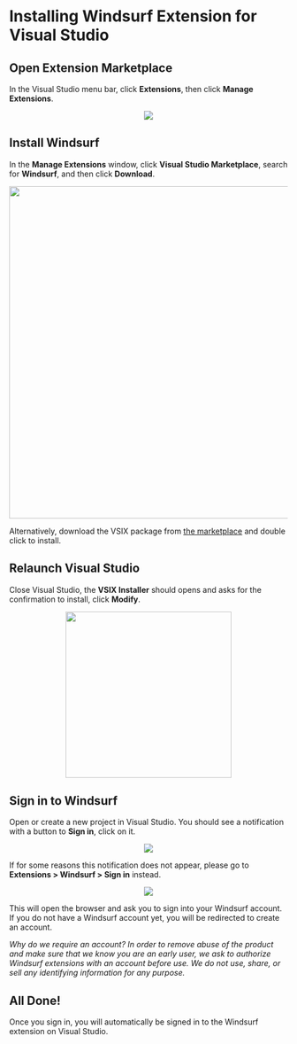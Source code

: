 # Installing Windsurf Extension for Visual Studio

## Open Extension Marketplace
In the Visual Studio menu bar, click **Extensions**, then click **Manage Extensions**.
<p align="center">
  <image src="images/installation_1.png"/>
</p>

## Install Windsurf
In the **Manage Extensions** window, click **Visual Studio Marketplace**, search for **Windsurf**, and then click **Download**.

<p align="center">
  <image src="images/installation_2.png" width="600"/>
</p>

Alternatively, download the VSIX package from [the marketplace](https://marketplace.visualstudio.com/items?itemName=Codeium.CodeiumVS) and double click to install.

## Relaunch Visual Studio
Close Visual Studio, the **VSIX Installer** should opens and asks for the confirmation to install, click **Modify**.

<p align="center">
  <image src="images/installation_3.png" width="300"/>
</p>

## Sign in to Windsurf
Open or create a new project in Visual Studio. You should see a notification with a button to **Sign in**, click on it.

<p align="center">
  <image src="images/installation_4.png"/>
</p>

If for some reasons this notification does not appear, please go to **Extensions > Windsurf > Sign in** instead.

<p align="center">
  <image src="images/installation_5.png"/>
</p>

This will open the browser and ask you to sign into your Windsurf account. If you do not have a Windsurf account yet, you will be redirected to create an account.

*Why do we require an account? In order to remove abuse of the product and make sure that we know you are an early user, we ask to authorize Windsurf extensions with an account before use. We do not use, share, or sell any identifying information for any purpose.*

## All Done!
Once you sign in, you will automatically be signed in to the Windsurf extension on Visual Studio.
